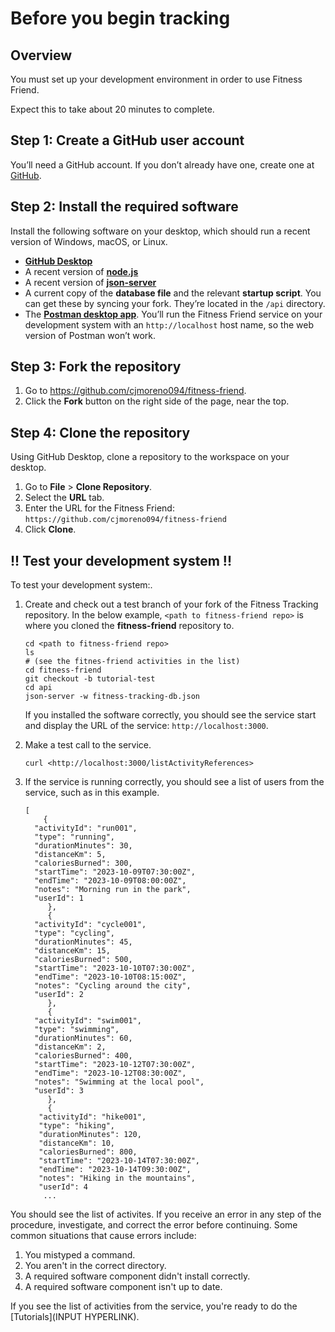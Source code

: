 # Before you begin tracking

## Overview

You must set up your development environment in order to use Fitness Friend.

Expect this to take about 20 minutes to complete.

## Step 1: Create a GitHub user account

You’ll need a GitHub account. If you don’t already have one, create one at [GitHub](https://github.com/).

## Step 2: Install the required software

Install the following software on your desktop, which should run a recent version of Windows, macOS, or Linux.

- **[GitHub Desktop](https://github.com/apps/desktop)**
- A recent version of **[node.js](https://nodejs.org/en)**
- A recent version of **[json-server](https://www.npmjs.com/package/json-server)**
- A current copy of the **database file** and the relevant **startup script**. You can get these by syncing your fork. They’re located in the `/api` directory.
- The [**Postman desktop app**](https://www.postman.com/downloads/). You’ll run the Fitness Friend service on your development system with an `http://localhost` host name, so the web version of Postman won’t work.

## Step 3: Fork the repository

1. Go to https://github.com/cjmoreno094/fitness-friend.
2. Click the **Fork** button on the right side of the page, near the top.

## Step 4: Clone the repository

Using GitHub Desktop, clone a repository to the workspace on your desktop.

1. Go to **File** > **Clone Repository**.
2. Select the **URL** tab.
3. Enter the URL for the Fitness Friend: `https://github.com/cjmoreno094/fitness-friend`
4. Click **Clone**.

## !! **Test your development system** !!

To test your development system:.

1. Create and check out a test branch of your fork of the Fitness Tracking repository. In the below example, `<path to fitness-friend repo>` is where you cloned the **fitness-friend** repository to.

   ```text
   cd <path to fitness-friend repo>
   ls
   # (see the fitnes-friend activities in the list)
   cd fitness-friend
   git checkout -b tutorial-test
   cd api
   json-server -w fitness-tracking-db.json
   ```

   If you installed the software correctly, you should see the service start and display the URL of the service: `http://localhost:3000`.

2. Make a test call to the service.

   ```
   curl <http://localhost:3000/listActivityReferences>
   ```

3. If the service is running correctly, you should see a list of users from the service, such as in this example.

   ```
   [
       {
     "activityId": "run001",
     "type": "running",
     "durationMinutes": 30,
     "distanceKm": 5,
     "caloriesBurned": 300,
     "startTime": "2023-10-09T07:30:00Z",
     "endTime": "2023-10-09T08:00:00Z",
     "notes": "Morning run in the park",
     "userId": 1
        },
        {
     "activityId": "cycle001",
     "type": "cycling",
     "durationMinutes": 45,
     "distanceKm": 15,
     "caloriesBurned": 500,
     "startTime": "2023-10-10T07:30:00Z",
     "endTime": "2023-10-10T08:15:00Z",
     "notes": "Cycling around the city",
     "userId": 2
        },
        {
     "activityId": "swim001",
     "type": "swimming",
     "durationMinutes": 60,
     "distanceKm": 2,
     "caloriesBurned": 400,
     "startTime": "2023-10-12T07:30:00Z",
     "endTime": "2023-10-12T08:30:00Z",
     "notes": "Swimming at the local pool",
     "userId": 3
        },
        {
      "activityId": "hike001",
      "type": "hiking",
      "durationMinutes": 120,
      "distanceKm": 10,
      "caloriesBurned": 800,
      "startTime": "2023-10-14T07:30:00Z",
      "endTime": "2023-10-14T09:30:00Z",
      "notes": "Hiking in the mountains",
      "userId": 4
       ...
   ```

You should see the list of activites. If you receive an error in any step of the procedure, investigate, and correct the error before continuing. Some common situations that cause errors include:

1. You mistyped a command.
2. You aren't in the correct directory.
3. A required software component didn't install correctly.
4. A required software component isn't up to date.

If you see the list of activities from the service, you're ready to do the [Tutorials](INPUT HYPERLINK).

